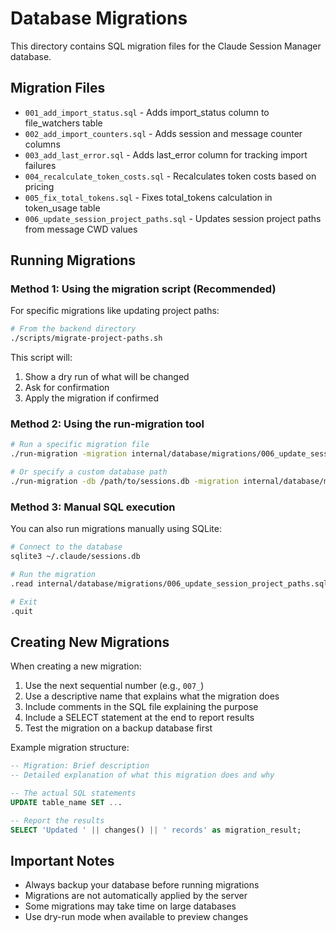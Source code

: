 # Database Migrations

This directory contains SQL migration files for the Claude Session Manager database.

## Migration Files

- `001_add_import_status.sql` - Adds import_status column to file_watchers table
- `002_add_import_counters.sql` - Adds session and message counter columns
- `003_add_last_error.sql` - Adds last_error column for tracking import failures
- `004_recalculate_token_costs.sql` - Recalculates token costs based on pricing
- `005_fix_total_tokens.sql` - Fixes total_tokens calculation in token_usage table
- `006_update_session_project_paths.sql` - Updates session project paths from message CWD values

## Running Migrations

### Method 1: Using the migration script (Recommended)

For specific migrations like updating project paths:

```bash
# From the backend directory
./scripts/migrate-project-paths.sh
```

This script will:
1. Show a dry run of what will be changed
2. Ask for confirmation
3. Apply the migration if confirmed

### Method 2: Using the run-migration tool

```bash
# Run a specific migration file
./run-migration -migration internal/database/migrations/006_update_session_project_paths.sql

# Or specify a custom database path
./run-migration -db /path/to/sessions.db -migration internal/database/migrations/006_update_session_project_paths.sql
```

### Method 3: Manual SQL execution

You can also run migrations manually using SQLite:

```bash
# Connect to the database
sqlite3 ~/.claude/sessions.db

# Run the migration
.read internal/database/migrations/006_update_session_project_paths.sql

# Exit
.quit
```

## Creating New Migrations

When creating a new migration:

1. Use the next sequential number (e.g., `007_`)
2. Use a descriptive name that explains what the migration does
3. Include comments in the SQL file explaining the purpose
4. Include a SELECT statement at the end to report results
5. Test the migration on a backup database first

Example migration structure:

```sql
-- Migration: Brief description
-- Detailed explanation of what this migration does and why

-- The actual SQL statements
UPDATE table_name SET ...

-- Report the results
SELECT 'Updated ' || changes() || ' records' as migration_result;
```

## Important Notes

- Always backup your database before running migrations
- Migrations are not automatically applied by the server
- Some migrations may take time on large databases
- Use dry-run mode when available to preview changes